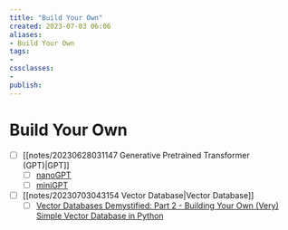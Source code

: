 ```yaml
---
title: "Build Your Own"
created: 2023-07-03 06:06
aliases: 
- Build Your Own
tags:
- 
cssclasses:
- 
publish:
---
```


<!-- 
tags: 
-->

<!--internal
parent:: [[]]
child:: [[]]
related:: [[]]
-->

<!--external
- [ ] []()
-->

# Build Your Own

- [ ] [[notes/20230628031147 Generative Pretrained Transformer (GPT)|GPT]]
  - [ ] [nanoGPT](https://github.com/karpathy/nanoGPT) 
  - [ ] [miniGPT](https://github.com/karpathy/minGPT)
- [ ] [[notes/20230703043154 Vector Database|Vector Database]]
  - [ ] [Vector Databases Demystified: Part 2 - Building Your Own (Very) Simple Vector Database in Python](https://www.linkedin.com/pulse/vector-databases-demystified-part-2-building-your-own-adie-kaye)
